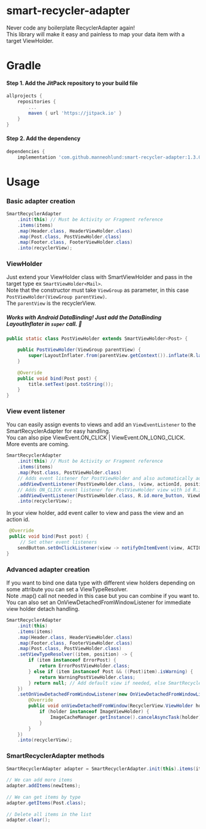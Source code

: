 # smart-recycler-adapter  
Never code any boilerplate RecyclerAdapter again!  
This library will make it easy and painless to map your data item with a target ViewHolder.  
  
# Gradle  
#### Step 1. Add the JitPack repository to your build file  
```groovy  
allprojects {  
	repositories {
		...
		maven { url 'https://jitpack.io' }
	}
}  
```  
#### Step 2. Add the dependency  
```groovy  
dependencies {  
	implementation 'com.github.manneohlund:smart-recycler-adapter:1.3.0'}  
```  
  
# Usage  
### Basic adapter creation  
  
```java  
SmartRecyclerAdapter
	.init(this) // Must be Activity or Fragment reference
	.items(items)
	.map(Header.class, HeaderViewHolder.class)
	.map(Post.class, PostViewHolder.class)
	.map(Footer.class, FooterViewHolder.class)
	.into(recyclerView);
 ```  
  
### ViewHolder  
  
Just extend your ViewHolder class with SmartViewHolder and pass in the target type ex `SmartViewHolder<Mail>`.  
Note that the constructor must take `ViewGroup` as parameter, in this case `PostViewHolder(ViewGroup parentView)`.  
The `parentView` is the recyclerView.<br/>
##### Works with Android DataBinding! Just add the DataBinding LayoutInflater in `super` call. 🚀

```java  
public static class PostViewHolder extends SmartViewHolder<Post> {  

	public PostViewHolder(ViewGroup parentView) {
		super(LayoutInflater.from(parentView.getContext()).inflate(R.layout.post_view, parentView, false));
	} 
	
	@Override 
	public void bind(Post post) {
		title.setText(post.toString()); 
	}
}  
```  
  
### View event listener  
  
You can easily assign events to views and add an `ViewEventListener` to the SmartRecyclerAdapter for easy handling.<br/>
You can also pipe ViewEvent.ON_CLICK | ViewEvent.ON_LONG_CLICK.<br/>
More events are coming.
  
```java  
SmartRecyclerAdapter
	.init(this) // Must be Activity or Fragment reference
	.items(items)
	.map(Post.class, PostViewHolder.class)
	// Adds event listener for PostViewHolder and also automatically adds row item onClickListener on root view
	.addViewEventListener(PostViewHolder.class, (view, actionId, position) -> itemClick())
	// Adds ON_CLICK event listener for PostViewHolder view with id R.id.more_button 
	.addViewEventListener(PostViewHolder.class, R.id.more_button, ViewEvent.ON_CLICK, (view, actionId, position) -> openMore())
	.into(recyclerView);
 ```
In your view holder, add event caller to view and pass the view and an action id.  
  
```java  
 @Override
 public void bind(Post post) {
	 // Set other event listeners 
	sendButton.setOnClickListener(view -> notifyOnItemEvent(view, ACTION_SEND));
}
 ```  
  
### Advanced adapter creation  
  
If you want to bind one data type with different view holders depending on some attribute you can set a ViewTypeResolver.  
Note .map() call not needed in this case but you can combine if you want to.  
You can also set an OnViewDetachedFromWindowListener for immediate view holder detach handling.  
  
```java  
SmartRecyclerAdapter
	.init(this)
	.items(items)
	.map(Header.class, HeaderViewHolder.class)
	.map(Footer.class, FooterViewHolder.class)
	.map(Post.class, PostViewHolder.class)
	.setViewTypeResolver((item, position) -> { 
		if (item instanceof ErrorPost) { 
			return ErrorPostViewHolder.class; 
		} else if (item instanceof Post && ((Post)item).isWarning) { 
			return WarningPostViewHolder.class; 
		} return null; // Add default view if needed, else SmartRecyclerAdapter will look at the base `.map` mapping
	})
	.setOnViewDetachedFromWindowListener(new OnViewDetachedFromWindowListener() { 
		@Override 
		public void onViewDetachedFromWindow(RecyclerView.ViewHolder holder) { 
			if (holder instanceof ImageViewHolder) {
				ImageCacheManager.getInstance().cancelAsyncTask(holder); 
			}
		}
	})
	.into(recyclerView);
```  
  
### SmartRecyclerAdapter methods  
  
```java  
SmartRecyclerAdapter adapter = SmartRecyclerAdapter.init(this).items(items).map(Post.class, MainViewHolder.class).into(recyclerView);  
  
// We can add more items  
adapter.addItems(newItems);  
  
// We can get items by type  
adapter.getItems(Post.class);  
  
// Delete all items in the list  
adapter.clear();  
```